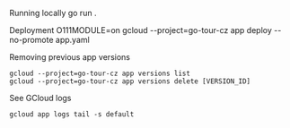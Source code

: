 
Running locally
go run .

Deployment
O111MODULE=on gcloud --project=go-tour-cz app deploy --no-promote app.yaml

Removing previous app versions
```
gcloud --project=go-tour-cz app versions list
gcloud --project=go-tour-cz app versions delete [VERSION_ID]
```

See GCloud logs 
```
gcloud app logs tail -s default
```


